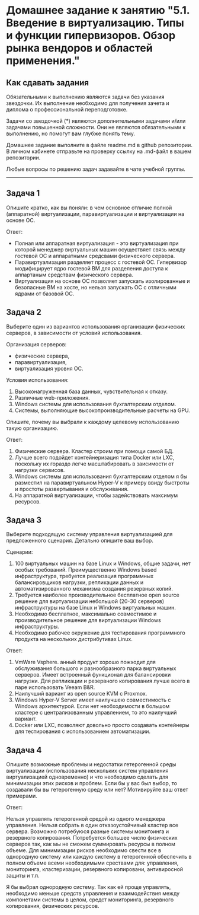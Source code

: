 
# Домашнее задание к занятию "5.1. Введение в виртуализацию. Типы и функции гипервизоров. Обзор рынка вендоров и областей применения."


## Как сдавать задания

Обязательными к выполнению являются задачи без указания звездочки. Их выполнение необходимо для получения зачета и диплома о профессиональной переподготовке.

Задачи со звездочкой (*) являются дополнительными задачами и/или задачами повышенной сложности. Они не являются обязательными к выполнению, но помогут вам глубже понять тему.

Домашнее задание выполните в файле readme.md в github репозитории. В личном кабинете отправьте на проверку ссылку на .md-файл в вашем репозитории.

Любые вопросы по решению задач задавайте в чате учебной группы.

---

## Задача 1

Опишите кратко, как вы поняли: в чем основное отличие полной (аппаратной) виртуализации, паравиртуализации и виртуализации на основе ОС.

Ответ:
- Полная или аппаратная виртуализация - это виртуализация при которой менеджер виртуальных машин осуществяет связь между гостевой ОС и аппаратными средсвами физического сервера.
- Паравиртуализация разделяет процесс с гостевой ОС. Гипервизор модифицирует ядро гостевой ВМ для разделения доступа к аппартаным средствам физического сервера.
- Виртуализация на основе ОС позволяет запускать изолированные и безопасные ВМ на хосте, но нельзя запускать ОС с отличными ядрами от базовой ОС.

## Задача 2

Выберите один из вариантов использования организации физических серверов, в зависимости от условий использования.

Организация серверов:
- физические сервера,
- паравиртуализация,
- виртуализация уровня ОС.

Условия использования:
1. Высоконагруженная база данных, чувствительная к отказу.
2. Различные web-приложения.
3. Windows системы для использования бухгалтерским отделом.
4. Системы, выполняющие высокопроизводительные расчеты на GPU.

Опишите, почему вы выбрали к каждому целевому использованию такую организацию.

Ответ:
1. Физические сервера. Кластер строим при помощи самой БД.
2. Лучше всего подойдет контейнеризация типа Docker или LXC, поскольку их гораздо легче масштабировать в заисимости от нагрузки сервисов.
3. Windows системы для использования бухгалтерским отделом я бы разместил на паравиртуальном Hyper-V к примеру ввиду быстроты и простоты развертывания и обслуживания.
4. На аппаратной виртуализации, чтобы задействовать максимум ресурсов. 

## Задача 3

Выберите подходящую систему управления виртуализацией для предложенного сценария. Детально опишите ваш выбор.

Сценарии:

1. 100 виртуальных машин на базе Linux и Windows, общие задачи, нет особых требований. Преимущественно Windows based инфраструктура, требуется реализация программных балансировщиков нагрузки, репликации данных и автоматизированного механизма создания резервных копий.
2. Требуется наиболее производительное бесплатное open source решение для виртуализации небольшой (20-30 серверов) инфраструктуры на базе Linux и Windows виртуальных машин.
3. Необходимо бесплатное, максимально совместимое и производительное решение для виртуализации Windows инфраструктуры.
4. Необходимо рабочее окружение для тестирования программного продукта на нескольких дистрибутивах Linux.

Ответ:
1. VmWare Vsphere. анный продукт хорошо пожходит для обслуживания большого и разнообразного парка виртуальных серверов. Имеет встроенный функционал для балансировки нагрузки. Для репликации и резервного копирования лучше всего в паре использовать Veeam B&R.
2. Наилучший вариант из open source KVM с Proxmox.
3. Windows Hyper-V Server имеет наилучшею совместимость с Windows архитектурой. Если нет необходимости в большом кластере с централизованным управлением, то это наилучший вариант.
4. Docker или LXC, позволяют довольно просто создавать контейнеры для тестирования с использованием автоматизации.

## Задача 4

Опишите возможные проблемы и недостатки гетерогенной среды виртуализации (использования нескольких систем управления виртуализацией одновременно) и что необходимо сделать для минимизации этих рисков и проблем. Если бы у вас был выбор, то создавали бы вы гетерогенную среду или нет? Мотивируйте ваш ответ примерами.

Ответ:

Нельзя управлять гетерогенной средой из одного менеджера управления. Нельзя собрать в один отказоустойчивый кластер все сервера. Возможно потребуюся разные системы монитоинга и резервного копирования. Потребуется большее число физических серверов так, как мы не сможем суммировать ресурсы в полном объеме. Для минимизации рисков необходимо свести все в однородную систему или каждую систему в гетерогенной обеспечить в полном объеме всеми необходимыми срествами для: управления, мониторинга, кластеризации, резервного копировани, антивиросной защиты и т.п.

Я бы выбрал однородную систему. Так как ей проще управлять, необходимо меньше средств управления и взаимодействия между компонетами системы в целом, средст мониторинга, резервного копирования, физических ресурсов.